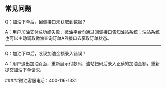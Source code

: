 ## 常见问题

Q：加油下单后，回调接口未获取到数据？

A：用户加油支付成功或失败，微油平台均通过回调接口告知油站系统；油站系统也可以主动调取微油查询订单API接口去获取订单状态。

---

Q：加油下单后，发现加油金额录入错误？

A：用户退出加油页面，重新展示付款码，油站扫码后录入正确的加油金额，重新提交加油下单请求。



#####微油客服电话：400-116-1331


<!-- 
*****
[^Copyright © 微油科技(北京)有限公司 2020 all right reserved，powered by Gitbook] -->